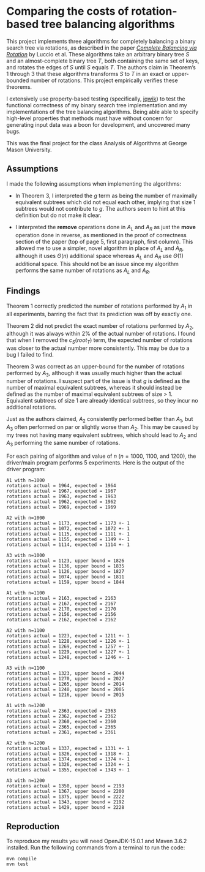 # Comparing the costs of rotation-based tree balancing algorithms

This project implements three algorithms for completely balancing a
binary search tree via rotations, as described in the paper *[Complete
Balancing via
Rotation](http://web.science.mq.edu.au/~bmans/BMans/Papers/LMMP_CJ2016.pdf)*
by Luccio et al. These algorithms take an arbitrary binary tree *S* and
an almost-complete binary tree *T*, both containing the same set of
keys, and rotates the edges of *S* until *S* equals *T*. The authors
claim in Theorem’s 1 through 3 that these algorithms transforms *S* to
*T* in an exact or upper-bounded number of rotations. This project
empirically verifies these theorems.

I extensively use property-based testing (specifically, [jqwik](https://jqwik.net)) to
test the functional correctness of my binary search tree implementation and my
implementations of the tree balancing algorithms. Being able able to specify high-level
properties that methods must have without concern for generating input data was a boon
for development, and uncovered many bugs.


This was the final project for the class Analysis of Algorithms at George
Mason University.

## Assumptions

I made the following assumptions when implementing the algorithms:

-   In Theorem 3, I interpreted the *g* term as being the number of
    maximally equivalent subtrees which did not equal each other,
    implying that size 1 subtrees would not contribute to *g*. The
    authors seem to hint at this definition but do not make it clear.

-   I interpreted the **remove** operations done in *A*<sub>*L*</sub>
    and *A*<sub>*R*</sub> as just the **move** operation done in
    reverse, as mentioned in the proof of correctness section of the
    paper (top of page 5, first paragraph, first column). This allowed
    me to use a simpler, novel algorithm in place of *A*<sub>*L*</sub>
    and *A*<sub>*R*</sub>, although it uses *Θ*(*n*) additional space
    whereas *A*<sub>*L*</sub> and *A*<sub>*R*</sub> use *Θ*(1)
    additional space. This should not be an issue since my algorithm
    performs the same number of rotations as *A*<sub>*L*</sub> and
    *A*<sub>*R*</sub>.

## Findings

Theorem 1 correctly predicted the number of rotations performed by
*A*<sub>1</sub> in all experiments, barring the fact that its prediction
was off by exactly one.

Theorem 2 did not predict the exact number of rotations performed by
*A*<sub>2</sub>, although it was always within 2% of the actual number
of rotations. I found that when I removed the
*c*<sub>*S*</sub>(*root*<sub>*T*</sub>) term, the expected number
of rotations was closer to the actual number more consistently. This may
be due to a bug I failed to find.

Theorem 3 was correct as an upper-bound for the number of rotations
performed by *A*<sub>3</sub>, although it was usually much higher than
the actual number of rotations. I suspect part of the issue is that *g*
is defined as the number of maximal equivalent subtrees, whereas it
should instead be defined as the number of maximal equivalent subtrees
of size &gt; 1. Equivalent subtrees of size 1 are already identical
subtrees, so they incur no additional rotations.

Just as the authors claimed, *A*<sub>2</sub> consistently performed
better than *A*<sub>1</sub>, but *A*<sub>3</sub> often performed on par
or slightly worse than *A*<sub>2</sub>. This may be caused by my trees
not having many equivalent subtrees, which should lead to
*A*<sub>2</sub> and *A*<sub>3</sub> performing the same number of
rotations.

For each pairing of algorithm and value of *n* (*n* = 1000, 1100, and
1200), the driver/main program performs 5 experiments. Here is the
output of the driver program:

    A1 with n=1000
    rotations actual = 1964, expected = 1964
    rotations actual = 1967, expected = 1967
    rotations actual = 1963, expected = 1963
    rotations actual = 1962, expected = 1962
    rotations actual = 1969, expected = 1969

    A2 with n=1000
    rotations actual = 1173, expected = 1173 +- 1
    rotations actual = 1072, expected = 1072 +- 1
    rotations actual = 1115, expected = 1111 +- 1
    rotations actual = 1155, expected = 1149 +- 1
    rotations actual = 1114, expected = 1114 +- 1

    A3 with n=1000
    rotations actual = 1123, upper bound = 1826
    rotations actual = 1136, upper bound = 1835
    rotations actual = 1126, upper bound = 1827
    rotations actual = 1074, upper bound = 1811
    rotations actual = 1159, upper bound = 1844

    A1 with n=1100
    rotations actual = 2163, expected = 2163
    rotations actual = 2167, expected = 2167
    rotations actual = 2170, expected = 2170
    rotations actual = 2156, expected = 2156
    rotations actual = 2162, expected = 2162

    A2 with n=1100
    rotations actual = 1223, expected = 1211 +- 1
    rotations actual = 1228, expected = 1226 +- 1
    rotations actual = 1269, expected = 1257 +- 1
    rotations actual = 1229, expected = 1227 +- 1
    rotations actual = 1248, expected = 1246 +- 1

    A3 with n=1100
    rotations actual = 1323, upper bound = 2044
    rotations actual = 1270, upper bound = 2027
    rotations actual = 1265, upper bound = 2014
    rotations actual = 1240, upper bound = 2005
    rotations actual = 1216, upper bound = 2015

    A1 with n=1200
    rotations actual = 2363, expected = 2363
    rotations actual = 2362, expected = 2362
    rotations actual = 2360, expected = 2360
    rotations actual = 2365, expected = 2365
    rotations actual = 2361, expected = 2361

    A2 with n=1200
    rotations actual = 1337, expected = 1331 +- 1
    rotations actual = 1326, expected = 1318 +- 1
    rotations actual = 1374, expected = 1374 +- 1
    rotations actual = 1326, expected = 1324 +- 1
    rotations actual = 1355, expected = 1343 +- 1

    A3 with n=1200
    rotations actual = 1350, upper bound = 2193
    rotations actual = 1367, upper bound = 2200
    rotations actual = 1375, upper bound = 2222
    rotations actual = 1343, upper bound = 2192
    rotations actual = 1429, upper bound = 2228

## Reproduction

To reproduce my results you will need OpenJDK-15.0.1 and Maven 3.6.2
installed. Run the following commands from a terminal to run the code:

    mvn compile
    mvn test
